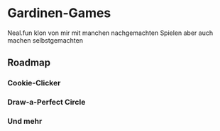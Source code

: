 # Gardinen-Games

Neal.fun klon von mir mit manchen nachgemachten Spielen aber auch machen selbstgemachten


## Roadmap

### Cookie-Clicker
### Draw-a-Perfect Circle 
### Und mehr